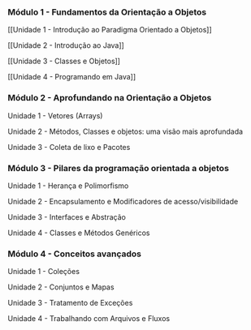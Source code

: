 ### Módulo 1 - Fundamentos da Orientação a Objetos

[[Unidade 1 - Introdução ao Paradigma Orientado a Objetos]]

[[Unidade 2 - Introdução ao Java]]

[[Unidade 3 - Classes e Objetos]]

[[Unidade 4 - Programando em Java]]

### Módulo 2 - Aprofundando na Orientação a Objetos

Unidade 1 - Vetores (Arrays)

Unidade 2 - Métodos, Classes e objetos: uma visão mais aprofundada 

Unidade 3 - Coleta de lixo e Pacotes

### Módulo 3 - Pilares da programação orientada a objetos

Unidade 1 - Herança e Polimorfismo

Unidade 2 - Encapsulamento e Modificadores de acesso/visibilidade

Unidade 3 - Interfaces e Abstração

Unidade 4 - Classes e Métodos Genéricos

### Módulo 4 - Conceitos avançados

Unidade 1 - Coleções

Unidade 2 - Conjuntos e Mapas

Unidade 3 - Tratamento de Exceções

Unidade 4 - Trabalhando com Arquivos e Fluxos